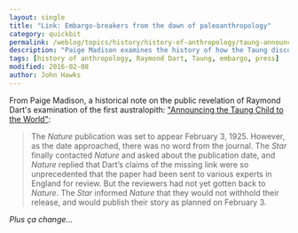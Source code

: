 ```yaml
---
layout: single
title: "Link: Embargo-breakers from the dawn of paleoanthropology"
category: quickbit
permalink: /weblog/topics/history/history-of-anthropology/taung-announcement-madison-2016.html
description: "Paige Madison examines the history of how the Taung discovery was first announced to the South African public."
tags: [history of anthropology, Raymond Dart, Taung, embargo, press]
modified: 2016-02-08
author: John Hawks
---
```


From Paige Madison, a historical note on the public revelation of Raymond Dart's examination of the first australopith: <a href="https://fossilhistory.wordpress.com/2016/02/03/taung-child/">"Announcing the Taung Child to the World"</a>: 

<blockquote>The <em>Nature</em> publication was set to appear February 3, 1925. However, as the date approached, there was no word from the journal. The <em>Star</em> finally contacted <em>Nature</em> and asked about the publication date, and <em>Nature</em> replied that Dart’s claims of the missing link were so unprecedented that the paper had been sent to various experts in England for review. But the reviewers had not yet gotten back to <em>Nature</em>. The <em>Star</em> informed <em>Nature</em> that they would not withhold their release, and would publish their story as planned on February 3.</blockquote>

<em>Plus ça change...</em>
